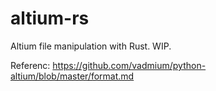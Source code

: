 # altium-rs

Altium file manipulation with Rust. WIP.

Referenc: <https://github.com/vadmium/python-altium/blob/master/format.md>
